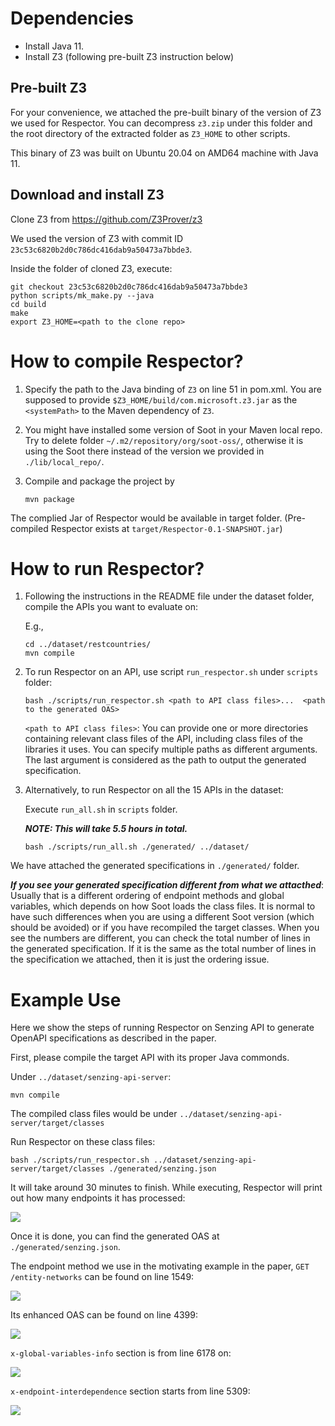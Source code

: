 
# Dependencies

- Install Java 11.
- Install Z3 (following pre-built Z3 instruction below)

## Pre-built Z3

For your convenience, we attached the pre-built binary of the version of Z3 we used for Respector. You can decompress `z3.zip` under this folder and the root directory of the extracted folder as `Z3_HOME` to other scripts.

This binary of Z3 was built on Ubuntu 20.04 on AMD64 machine with Java 11.

## Download and install Z3

Clone Z3 from https://github.com/Z3Prover/z3

We used the version of Z3 with commit ID `23c53c6820b2d0c786dc416dab9a50473a7bbde3`.

Inside the folder of cloned Z3, execute:


```
git checkout 23c53c6820b2d0c786dc416dab9a50473a7bbde3
python scripts/mk_make.py --java
cd build
make
export Z3_HOME=<path to the clone repo>
```

# How to compile Respector?

1. Specify the path to the Java binding of `Z3` on line 51 in pom.xml. You are supposed to provide `$Z3_HOME/build/com.microsoft.z3.jar` as the `<systemPath>` to the Maven dependency of `Z3`.

2. You might have installed some version of Soot in your Maven local repo. Try to delete folder `~/.m2/repository/org/soot-oss/`, otherwise it is using the Soot there instead of the version we provided in `./lib/local_repo/`.

3. Compile and package the project by
   ```
   mvn package
   ```

The complied Jar of Respector would be available in target folder. (Pre-compiled Respector exists at `target/Respector-0.1-SNAPSHOT.jar`)

# How to run Respector?

1. Following the instructions in the README file under the dataset folder, compile the APIs you want to evaluate on:

   E.g.,

   ```
   cd ../dataset/restcountries/
   mvn compile
   ```

2. To run Respector on an API, use script `run_respector.sh` under `scripts` folder:

   ```
   bash ./scripts/run_respector.sh <path to API class files>...  <path to the generated OAS>
   ```

   `<path to API class files>`: You can provide one or more directories containing relevant class files of the API, including class files of the libraries it uses. You can specify multiple paths as different arguments. The last argument is considered as the path to output the generated specification.


3. Alternatively, to run Respector on all the 15 APIs in the dataset:
   
   Execute `run_all.sh` in `scripts` folder.

   ***NOTE: This will take 5.5 hours in total.***

   ```
   bash ./scripts/run_all.sh ./generated/ ../dataset/
   ```

We have attached the generated specifications in `./generated/` folder. 

***If you see your generated specification different from what we attacthed***: Usually that is a different ordering of endpoint methods and global variables, which depends on how Soot loads the class files. It is normal to have such differences when you are using a different Soot version (which should be avoided) or if you have recompiled the target classes. When you see the numbers are different, you can check the total number of lines in the generated specification. If it is the same as the total number of lines in the specification we attached, then it is just the ordering issue.

# Example Use

Here we show the steps of running Respector on Senzing API to generate OpenAPI specifications as described in the paper.

First, please compile the target API with its proper Java commonds.

   Under `../dataset/senzing-api-server`:

   ```
   mvn compile
   ```

The compiled class files would be under `../dataset/senzing-api-server/target/classes`

Run Respector on these class files:

   ```
   bash ./scripts/run_respector.sh ../dataset/senzing-api-server/target/classes ./generated/senzing.json
   ```

It will take around 30 minutes to finish. While executing, Respector will print out how many endpoints it has processed:

![](./documentation/screenshot_progress.png)

Once it is done, you can find the generated OAS at `./generated/senzing.json`.

The endpoint method we use in the motivating example in the paper, `GET /entity-networks` can be found on line 1549:

![](./documentation/screenshot_endpoint.png)

Its enhanced OAS can be found on line 4399:

![](./documentation/screenshot_enhanced.png)

`x-global-variables-info` section is from line 6178 on:

![](./documentation/screenshot_global_var.png)

`x-endpoint-interdependence` section starts from line 5309:

![](./documentation/screenshot_interdependence.png)
